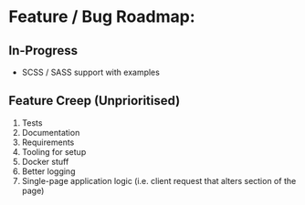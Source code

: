 # Feature / Bug Roadmap:

## In-Progress

* SCSS / SASS support with examples

## Feature Creep (Unprioritised)

1. Tests
2. Documentation
3. Requirements
4. Tooling for setup
5. Docker stuff
6. Better logging
7. Single-page application logic (i.e. client request that alters section of the page)